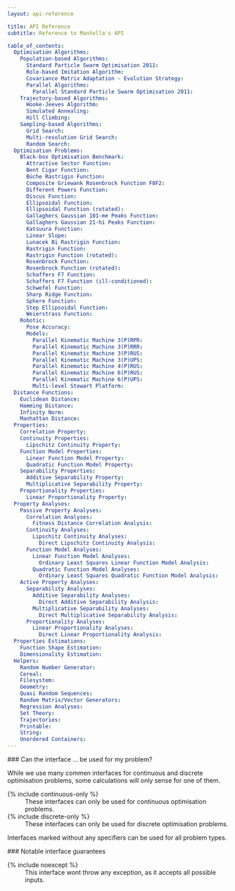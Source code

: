 ```yaml
---
layout: api-reference

title: API Reference
subtitle: Reference to Mantella's API

table_of_contents:
  Optimisation Algorithms:
    Population-based Algorithms:
      Standard Particle Swarm Optimisation 2011:
      Role-based Imitation Algorithm:
      Covariance Matrix Adaptation - Evolution Strategy:
      Parallel Algorithms:
        Parallel Standard Particle Swarm Optimisation 2011:
    Trajectory-based Algorithms:
      Hooke-Jeeves Algorithm:
      Simulated Annealing:
      Hill Climbing:
    Sampling-based Algorithms:
      Grid Search:
      Multi-resolution Grid Search:
      Random Search:
  Optimisation Problems:
    Black-box Optimisation Benchmark:
      Attractive Sector Function:
      Bent Cigar Function:
      Büche Rastrigin Function:
      Composite Griewank Rosenbrock Function F8F2:
      Different Powers Function:
      Discus Function:
      Ellipsoidal Function:
      Ellipsoidal Function (rotated):
      Gallaghers Gaussian 101-me Peaks Function:
      Gallaghers Gaussian 21-hi Peaks Function:
      Katsuura Function:
      Linear Slope:
      Lunacek Bi Rastrigin Function:
      Rastrigin Function:
      Rastrigin Function (rotated):
      Rosenbrock Function:
      Rosenbrock Function (rotated):
      Schaffers F7 Function:
      Schaffers F7 Function (ill-conditioned):
      Schwefel Function:
      Sharp Ridge Function:
      Sphere Function:
      Step Ellipsoidal Function:
      Weierstrass Function:
    Robotic:
      Pose Accuracy:
      Models:
        Parallel Kinematic Machine 3(P)RPR:
        Parallel Kinematic Machine 3(P)RRR:
        Parallel Kinematic Machine 3(P)RUS:
        Parallel Kinematic Machine 3(P)UPS:
        Parallel Kinematic Machine 4(P)RUS:
        Parallel Kinematic Machine 6(P)RUS:
        Parallel Kinematic Machine 6(P)UPS:
        Multi-level Stewart Platform:
  Distance Functions:
    Euclidean Distance:
    Hamming Distance:
    Infinity Norm:
    Manhattan Distance:
  Properties:
    Correlation Property:
    Continuity Properties:
      Lipschitz Continuity Property:
    Function Model Properties:
      Linear Function Model Property:
      Quadratic Function Model Property:
    Separability Properties:
      Additive Separability Property:
      Multiplicative Separability Property:
    Proportionality Properties:
      Linear Proportionality Property:
  Property Analyses:
    Passive Property Analyses:
      Correlation Analyses:
        Fitness Distance Correlation Analysis:
      Continuity Analyses:
        Lipschitz Continuity Analyses:
          Direct Lipschitz Continuity Analysis:
      Function Model Analyses:
        Linear Function Model Analyses:
          Ordinary Least Squares Linear Function Model Analysis:
        Quadratic Function Model Analyses:
          Ordinary Least Squares Quadratic Function Model Analysis:
    Active Property Analyses:
      Separability Analyses:
        Additive Separability Analyses:
          Direct Additive Separability Analysis:
        Multiplicative Separability Analyses:
          Direct Multiplicative Separability Analysis:
      Proportionality Analyses:
        Linear Proportionality Analyses:
          Direct Linear Proportionality Analysis:
  Properties Estimations:
    Function Shape Estimation:
    Dimensionality Estimation:
  Helpers:
    Random Number Generator:
    Cereal:
    Filesystem:
    Geometry:
    Quasi Random Sequences:
    Random Matrix/Vector Generators:
    Regression Analyses:
    Set Theory:
    Trajectories:
    Printable:
    String:
    Unordered Containers:
---
```


<div class="custom-callout custom-callout-info">
### Can the interface ... be used for my problem?

While we use many commen interfaces for continuous and discrete optimisation problems, some calculations will only sense for one of them.

<dl class="dl-horizontal" markdown="0">
  <dt>{% include continuous-only %}</dt>
  <dd>These interfaces can only be used for continuous optimisation problems.</dd>
  
  <dt>{% include discrete-only %}</dt>
  <dd>These interfaces can only be used for discrete optimisation problems.</dd>
</dl>

Interfaces marked without any specifiers can be used for all problem types.
</div>

<div class="custom-callout custom-callout-info">
### Notable interface guarantees

<dl class="dl-horizontal" markdown="0">
  <dt>{% include noexcept %}</dt>
  <dd>This interface wont throw any exception, as it accepts all possible inputs.</dd>
</dl>
</div>